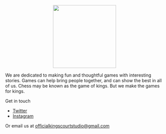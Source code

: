 <p align="center"><img src="https://user-images.githubusercontent.com/87600381/126062445-c2276787-572a-48b4-9ca8-94d147685ffd.png" width="200" height="200"/></p>

We are dedicated to making fun and thoughtful games with interesting stories. Games can help bring people together, and can show the best in all of us. Chess may be known as the game of kings. But we make the games for kings.

Get in touch
* [Twitter](https://twitter.com/StudioCourt)
* [Instagram](https://www.instagram.com/kings_court_studio/)

Or email us at officialkingscourtstudio@gmail.com
